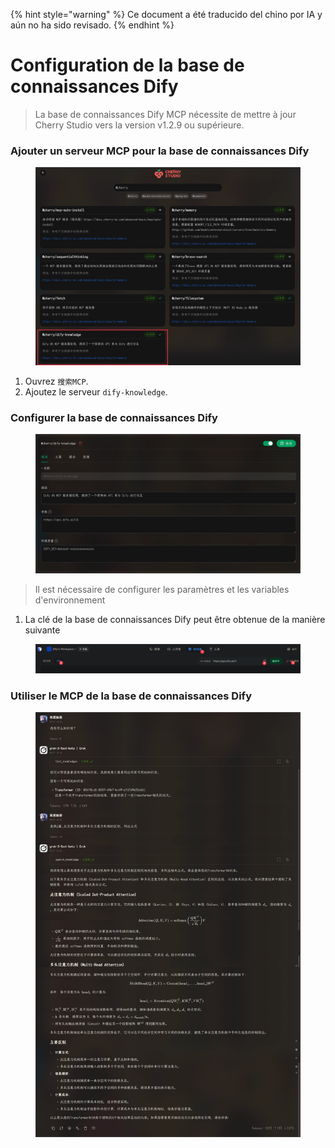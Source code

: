 
{% hint style="warning" %}
Ce document a été traducido del chino por IA y aún no ha sido revisado.
{% endhint %}

# Configuration de la base de connaissances Dify

> La base de connaissances Dify MCP nécessite de mettre à jour Cherry Studio vers la version v1.2.9 ou supérieure.

### Ajouter un serveur MCP pour la base de connaissances Dify

<figure><img src="../../.gitbook/assets/CleanShot 2025-04-27 at 10.36.29@2x.jpg" alt=""><figcaption></figcaption></figure>

1. Ouvrez `搜索MCP`.
2. Ajoutez le serveur `dify-knowledge`.

### Configurer la base de connaissances Dify

<figure><img src="../../.gitbook/assets/CleanShot 2025-04-27 at 10.36.05@2x.jpg" alt=""><figcaption></figcaption></figure>

> Il est nécessaire de configurer les paramètres et les variables d'environnement

1. La clé de la base de connaissances Dify peut être obtenue de la manière suivante

<figure><img src="../../.gitbook/assets/CleanShot 2025-04-27 at 10.46.16@2x.jpg" alt=""><figcaption></figcaption></figure>

### Utiliser le MCP de la base de connaissances Dify

<figure><img src="../../.gitbook/assets/CleanShot 2025-04-27 at 10.26.24@2x.jpg" alt=""><figcaption></figcaption></figure>